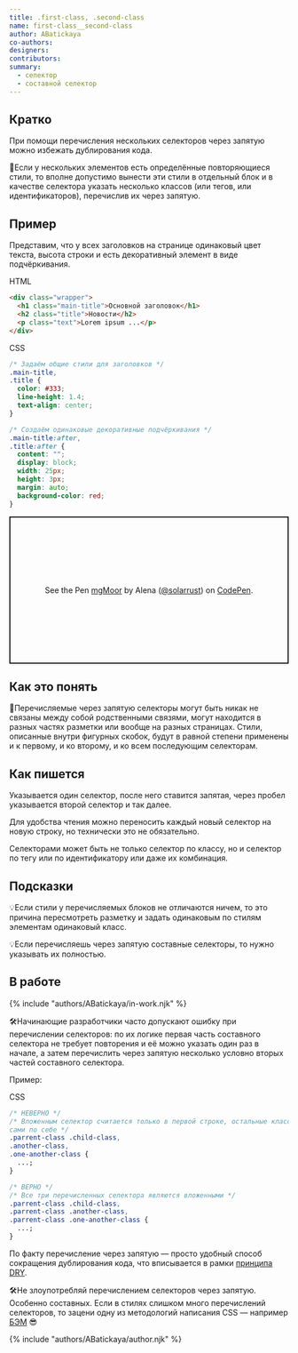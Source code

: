 ```yaml
---
title: .first-class, .second-class
name: first-class__second-class
author: ABatickaya
co-authors:
designers:
contributors:
summary:
  - селектор
  - составной селектор
---
```


## Кратко

При помощи перечисления нескольких селекторов через запятую можно избежать дублирования кода.

🤖Если у нескольких элементов есть определённые повторяющиеся стили, то вполне допустимо вынести эти стили в отдельный блок и в качестве селектора указать несколько классов (или тегов, или идентификаторов), перечислив их через запятую.

## Пример

Представим, что у всех заголовков на странице одинаковый цвет текста, высота строки и есть декоративный элемент в виде подчёркивания.

HTML

```html
<div class="wrapper">
  <h1 class="main-title">Основной заголовок</h1>
  <h2 class="title">Новости</h2>
  <p class="text">Lorem ipsum ...</p>
</div>
```

CSS

```css
/* Задаём общие стили для заголовков */
.main-title,
.title {
  color: #333;
  line-height: 1.4;
  text-align: center;
}

/* Создаём одинаковые декоративные подчёркивания */
.main-title:after,
.title:after {
  content: "";
  display: block;
  width: 25px;
  height: 3px;
  margin: auto;
  background-color: red;
}
```

<p class="codepen" data-height="265" data-theme-id="light" data-default-tab="html,result" data-user="solarrust" data-slug-hash="mgMoor" style="height: 265px; box-sizing: border-box; display: flex; align-items: center; justify-content: center; border: 2px solid; margin: 1em 0; padding: 1em;" data-pen-title="mgMoor">
  <span>See the Pen <a href="https://codepen.io/solarrust/pen/mgMoor">
  mgMoor</a> by Alena (<a href="https://codepen.io/solarrust">@solarrust</a>)
  on <a href="https://codepen.io">CodePen</a>.</span>
</p>
<script async src="https://static.codepen.io/assets/embed/ei.js"></script>

## Как это понять

🤖Перечисляемые через запятую селекторы могут быть никак не связаны между собой родственными связями, могут находится в разных частях разметки или вообще на разных страницах. Стили, описанные внутри фигурных скобок, будут в равной степени применены и к первому, и ко второму, и ко всем последующим селекторам.

## Как пишется

Указывается один селектор, после него ставится запятая, через пробел указывается второй селектор и так далее.

Для удобства чтения можно переносить каждый новый селектор на новую строку, но технически это не обязательно.

Селекторами может быть не только селектор по классу, но и селектор по тегу или по идентификатору или даже их комбинация.

## Подсказки

💡Если стили у перечисляемых блоков не отличаются ничем, то это причина пересмотреть разметку и задать одинаковым по стилям элементам одинаковый класс.

💡Если перечисляешь через запятую составные селекторы, то нужно указывать их полностью.

## В работе

{% include "authors/ABatickaya/in-work.njk" %}

🛠Начинающие разработчики часто допускают ошибку при перечислении селекторов: по их логике первая часть составного селектора не требует повторения и её можно указать один раз в начале, а затем перечислить через запятую несколько условно вторых частей составного селектора.

Пример:

CSS

```css
/* НЕВЕРНО */
/* Вложенным селектор считается только в первой строке, остальные классы отдельные,
сами по себе */
.parrent-class .child-class,
.another-class,
.one-another-class {
  ...;
}

/* ВЕРНО */
/* Все три перечисленных селектора являются вложенными */
.parrent-class .child-class,
.parrent-class .another-class,
.parrent-class .one-another-class {
  ...;
}
```

По факту перечисление через запятую — просто удобный способ сокращения дублирования кода, что вписывается в рамки [принципа DRY](https://ru.wikipedia.org/wiki/Don%E2%80%99t_repeat_yourself).

🛠Не злоупотребляй перечислением селекторов через запятую. Особенно составных. Если в стилях слишком много перечислений селекторов, то зацени одну из методологий написания CSS — например [БЭМ](https://ru.bem.info/methodology/) 😎

{% include "authors/ABatickaya/author.njk" %}
